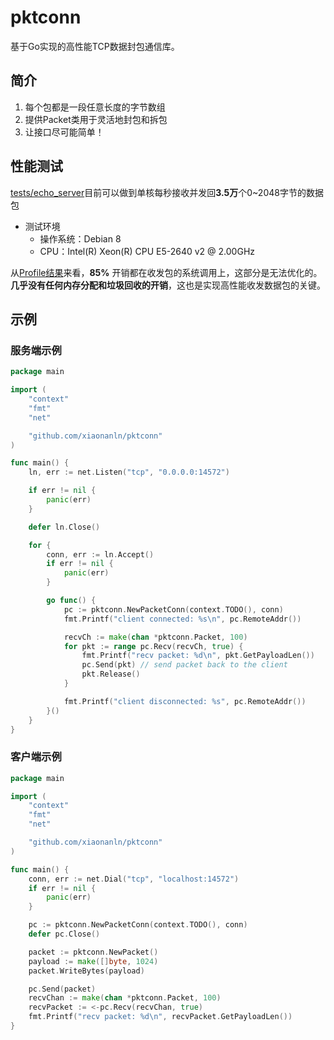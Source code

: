 # pktconn
基于Go实现的高性能TCP数据封包通信库。

## 简介


1. 每个包都是一段任意长度的字节数组
1. 提供Packet类用于灵活地封包和拆包
1. 让接口尽可能简单！

## 性能测试
[tests/echo_server](https://github.com/xiaonanln/pktconn/blob/master/examples/server/server.go)目前可以做到单核每秒接收并发回**3.5万**个0~2048字节的数据包
* 测试环境
    * 操作系统：Debian 8
    * CPU：Intel(R) Xeon(R) CPU E5-2640 v2 @ 2.00GHz

从[Profile结果](https://raw.githubusercontent.com/xiaonanln/pktconn/master/tests/profile.pdf)来看，**85%** 开销都在收发包的系统调用上，这部分是无法优化的。**几乎没有任何内存分配和垃圾回收的开销**，这也是实现高性能收发数据包的关键。

## 示例

### 服务端示例

```go 
package main

import (
	"context"
	"fmt"
	"net"

	"github.com/xiaonanln/pktconn"
)

func main() {
	ln, err := net.Listen("tcp", "0.0.0.0:14572")

	if err != nil {
		panic(err)
	}

	defer ln.Close()

	for {
		conn, err := ln.Accept()
		if err != nil {
			panic(err)
		}

		go func() {
			pc := pktconn.NewPacketConn(context.TODO(), conn)
			fmt.Printf("client connected: %s\n", pc.RemoteAddr())

			recvCh := make(chan *pktconn.Packet, 100)
			for pkt := range pc.Recv(recvCh, true) {
				fmt.Printf("recv packet: %d\n", pkt.GetPayloadLen())
				pc.Send(pkt) // send packet back to the client
				pkt.Release()
			}

			fmt.Printf("client disconnected: %s", pc.RemoteAddr())
		}()
	}
}

```

### 客户端示例

```go
package main

import (
	"context"
	"fmt"
	"net"

	"github.com/xiaonanln/pktconn"
)

func main() {
	conn, err := net.Dial("tcp", "localhost:14572")
	if err != nil {
		panic(err)
	}

	pc := pktconn.NewPacketConn(context.TODO(), conn)
	defer pc.Close()

	packet := pktconn.NewPacket()
	payload := make([]byte, 1024)
	packet.WriteBytes(payload)

	pc.Send(packet)
	recvChan := make(chan *pktconn.Packet, 100)
	recvPacket := <-pc.Recv(recvChan, true)
	fmt.Printf("recv packet: %d\n", recvPacket.GetPayloadLen())
}

```